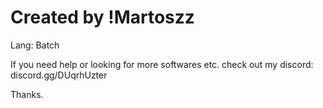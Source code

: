 # Created by !Martoszz
Lang: Batch

If you need help or looking for more softwares etc. check out my discord: discord.gg/DUqrhUzter

Thanks.

